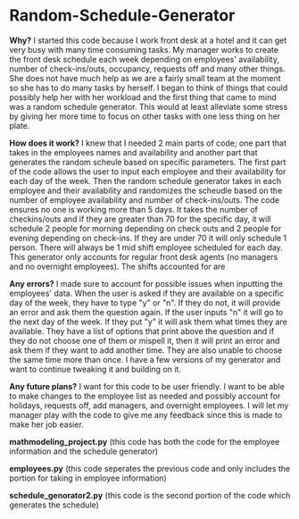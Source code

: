 # Random-Schedule-Generator
**Why?** I started this code because I work front desk at a hotel and it can get very busy with many time consuming tasks. My manager works to create the front desk schedule each week depending on employees' availability, number of check-ins/outs, occupancy, requests off and many other things. She does not have much help as we are a fairly small team at the moment so she has to do many tasks by herself. I began to think of things that could possibly help her with her workload and the first thing that came to mind was a random schedule generator. This would at least alleviate some stress by giving her more time to focus on other tasks with one less thing on her plate. 

**How does it work?** I knew that I needed 2 main parts of code; one part that takes in the employees names and availability and another part that generates the random scheule based on specific parameters. The first part of the code allows the user to input each employee and their availability for each day of the week. Then the random schedule generator takes in each employee and their availability and randomizes the scheudle based on the number of employee availability and number of check-ins/outs. The code ensures no one is working more than 5 days. It takes the number of checkins/outs and if they are greater than 70 for the specific day, it will schedule 2 people for morning depending on check outs and 2 people for evening depending on check-ins. If they are under 70 it will only schedule 1 person. There will always be 1 mid shift employee scheduled for each day. This generator only accounts for regular front desk agents (no managers and no overnight employees). The shifts accounted for are 

**Any errors?** I made sure to account for possible issues when inputting the employees' data. When the user is asked if they are available on a specific day of the week, they have to type "y" or "n". If they do not, it will provide an error and ask them the question again. If the user inputs "n" it will go to the next day of the week. If they put "y" it will ask them what times they are available. They have a list of options that print above the question and if they do not choose one of them or mispell it, then it will print an error and ask them if they want to add another time.  They are also unable to choose the same time more than once. I have a few versions of my generator and want to continue tweaking it and building on it.

**Any future plans?** I want for this code to be user friendly. I want to be able to make changes to the employee list as needed and possibly account for holidays, requests off, add managers, and overnight employees. I will let my manager play with the code to give me any feedback since this is made to make her job easier. 

**mathmodeling_project.py** (this code has both the code for the employee information and the schedule generator)

**employees.py** (this code seperates the previous code and only includes the portion for taking in employee information)

**schedule_genorator2.py** (this code is the second portion of the code which generates the schedule)
